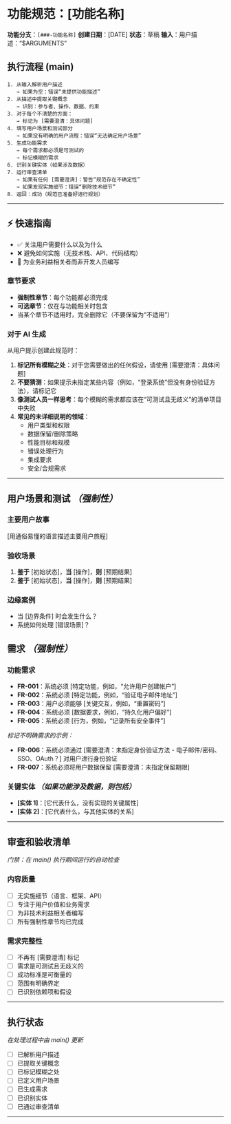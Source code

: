 # 功能规范：[功能名称]

**功能分支**：`[###-功能名称]`
**创建日期**：[DATE]
**状态**：草稿
**输入**：用户描述：“$ARGUMENTS”

## 执行流程 (main)
```
1. 从输入解析用户描述
   → 如果为空：错误“未提供功能描述”
2. 从描述中提取关键概念
   → 识别：参与者、操作、数据、约束
3. 对于每个不清楚的方面：
   → 标记为 [需要澄清：具体问题]
4. 填写用户场景和测试部分
   → 如果没有明确的用户流程：错误“无法确定用户场景”
5. 生成功能需求
   → 每个需求都必须是可测试的
   → 标记模糊的需求
6. 识别关键实体（如果涉及数据）
7. 运行审查清单
   → 如果有任何 [需要澄清]：警告“规范存在不确定性”
   → 如果发现实施细节：错误“删除技术细节”
8. 返回：成功（规范已准备好进行规划）
```

---

## ⚡ 快速指南
- ✅ 关注用户需要什么以及为什么
- ❌ 避免如何实施（无技术栈、API、代码结构）
- 👥 为业务利益相关者而非开发人员编写

### 章节要求
- **强制性章节**：每个功能都必须完成
- **可选章节**：仅在与功能相关时包含
- 当某个章节不适用时，完全删除它（不要保留为“不适用”）

### 对于 AI 生成
从用户提示创建此规范时：
1. **标记所有模糊之处**：对于您需要做出的任何假设，请使用 [需要澄清：具体问题]
2. **不要猜测**：如果提示未指定某些内容（例如，“登录系统”但没有身份验证方法），请标记它
3. **像测试人员一样思考**：每个模糊的需求都应该在“可测试且无歧义”的清单项目中失败
4. **常见的未详细说明的领域**：
   - 用户类型和权限
   - 数据保留/删除策略
   - 性能目标和规模
   - 错误处理行为
   - 集成要求
   - 安全/合规需求

---

## 用户场景和测试 *（强制性）*

### 主要用户故事
[用通俗易懂的语言描述主要用户旅程]

### 验收场景
1. **鉴于** [初始状态]，**当** [操作]，**则** [预期结果]
2. **鉴于** [初始状态]，**当** [操作]，**则** [预期结果]

### 边缘案例
- 当 [边界条件] 时会发生什么？
- 系统如何处理 [错误场景]？

## 需求 *（强制性）*

### 功能需求
- **FR-001**：系统必须 [特定功能，例如，“允许用户创建帐户”]
- **FR-002**：系统必须 [特定功能，例如，“验证电子邮件地址”]
- **FR-003**：用户必须能够 [关键交互，例如，“重置密码”]
- **FR-004**：系统必须 [数据要求，例如，“持久化用户偏好”]
- **FR-005**：系统必须 [行为，例如，“记录所有安全事件”]

*标记不明确需求的示例：*
- **FR-006**：系统必须通过 [需要澄清：未指定身份验证方法 - 电子邮件/密码、SSO、OAuth？] 对用户进行身份验证
- **FR-007**：系统必须将用户数据保留 [需要澄清：未指定保留期限]

### 关键实体 *（如果功能涉及数据，则包括）*
- **[实体 1]**：[它代表什么，没有实现的关键属性]
- **[实体 2]**：[它代表什么，与其他实体的关系]

---

## 审查和验收清单
*门禁：在 main() 执行期间运行的自动检查*

### 内容质量
- [ ] 无实施细节（语言、框架、API）
- [ ] 专注于用户价值和业务需求
- [ ] 为非技术利益相关者编写
- [ ] 所有强制性章节均已完成

### 需求完整性
- [ ] 不再有 [需要澄清] 标记
- [ ] 需求是可测试且无歧义的
- [ ] 成功标准是可衡量的
- [ ] 范围有明确界定
- [ ] 已识别依赖项和假设

---

## 执行状态
*在处理过程中由 main() 更新*

- [ ] 已解析用户描述
- [ ] 已提取关键概念
- [ ] 已标记模糊之处
- [ ] 已定义用户场景
- [ ] 已生成需求
- [ ] 已识别实体
- [ ] 已通过审查清单

---